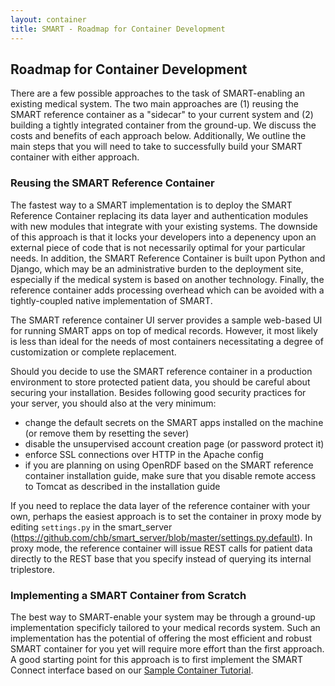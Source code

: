 ```yaml
---
layout: container
title: SMART - Roadmap for Container Development
---
```


## Roadmap for Container Development

There are a few possible approaches to the task of SMART-enabling an existing
medical system. The two main approaches are (1) reusing the SMART reference
container as a "sidecar" to your current system and (2) building a tightly
integrated container from the ground-up. We discuss the costs and benefits of
each approach below. Additionally, We outline the main steps that you will
need to take to successfully build your SMART container with either approach.


### Reusing the SMART Reference Container

The fastest way to a SMART implementation is to deploy the SMART Reference
Container replacing its data layer and authentication modules with new modules
that integrate with your existing systems. The downside of this approach is
that it locks your developers into a depenency upon an external piece of code
that is not necessarily optimal for your particular needs. In addition, the
SMART Reference Container is built upon Python and Django, which may be an
administrative burden to the deployment site, especially if the medical system
is based on another technology. Finally, the reference container adds
processing overhead which can be avoided with a tightly-coupled native
implementation of SMART.

The SMART reference container UI server provides a sample web-based UI for
running SMART apps on top of medical records. However, it most likely is less
than ideal for the needs of most containers necessitating a degree of
customization or complete replacement.

Should you decide to use the SMART reference container in a production environment
to store protected patient data, you should be careful about securing your installation.
Besides following good security practices for your server, you should also at
the very minimum:

   * change the default secrets on the SMART apps installed on the machine
(or remove them by resetting the sever)
   * disable the unsupervised account creation page (or password protect
it)
   * enforce SSL connections over HTTP in the Apache config
   * if you are planning on using OpenRDF based on the SMART reference
container installation guide, make sure that you disable remote access to
Tomcat as described in the installation guide

If you need to replace the data layer of the reference container with your own,
perhaps the easiest approach is to set the container in proxy mode by editing
`settings.py` in the smart_server (https://github.com/chb/smart_server/blob/master/settings.py.default).
In proxy mode, the reference container will issue REST calls for patient data directly to
the REST base that you specify instead of querying its internal triplestore.


### Implementing a SMART Container from Scratch

The best way to SMART-enable your system may be through a ground-up
implementation specificly tailored to your medical records system. Such an
implementation has the potential of offering the most efficient and robust
SMART container for you yet will require more effort than the first approach.
A good starting point for this approach is to first implement the SMART Connect
interface based on our [Sample Container Tutorial](./tutorial.html).
